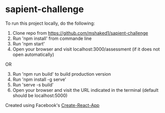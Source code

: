 # sapient-challenge

To run this project locally, do the following:
1. Clone repo from https://github.com/mshaked1/sapient-challenge
2. Run 'npm install' from commande line
3. Run 'npm start'
4. Open your browser and visit localhost:3000/assessment (if it does not open automatically)

OR

3. Run 'npm run build' to build production version
4. Run 'npm install -g serve'
5. Run 'serve -s build'
6. Open your browser and visit the URL indicated in the terminal (default should be localhost:5000)

Created using Facebook's [Create-React-App](https://github.com/facebook/create-react-app)